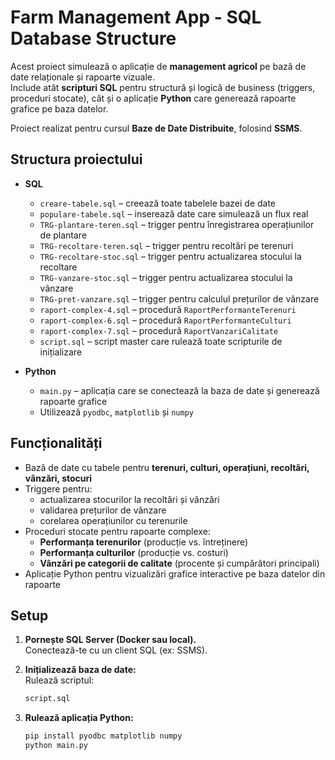 # Farm Management App - SQL Database Structure

Acest proiect simulează o aplicație de **management agricol** pe bază de date relaționale și rapoarte vizuale.  
Include atât **scripturi SQL** pentru structură și logică de business (triggers, proceduri stocate), cât și o aplicație **Python** care generează rapoarte grafice pe baza datelor.

Proiect realizat pentru cursul **Baze de Date Distribuite**, folosind **SSMS**.

## Structura proiectului

- **SQL**
  - `creare-tabele.sql` – creează toate tabelele bazei de date
  - `populare-tabele.sql` – inserează date care simulează un flux real
  - `TRG-plantare-teren.sql` – trigger pentru înregistrarea operațiunilor de plantare
  - `TRG-recoltare-teren.sql` – trigger pentru recoltări pe terenuri
  - `TRG-recoltare-stoc.sql` – trigger pentru actualizarea stocului la recoltare
  - `TRG-vanzare-stoc.sql` – trigger pentru actualizarea stocului la vânzare
  - `TRG-pret-vanzare.sql` – trigger pentru calculul prețurilor de vânzare
  - `raport-complex-4.sql` – procedură `RaportPerformanteTerenuri`
  - `raport-complex-6.sql` – procedură `RaportPerformanteCulturi`
  - `raport-complex-7.sql` – procedură `RaportVanzariCalitate`
  - `script.sql` – script master care rulează toate scripturile de inițializare

- **Python**
  - `main.py` – aplicația care se conectează la baza de date și generează rapoarte grafice
  - Utilizează `pyodbc`, `matplotlib` și `numpy`

## Funcționalități

- Bază de date cu tabele pentru **terenuri, culturi, operațiuni, recoltări, vânzări, stocuri**  
- Triggere pentru:
  - actualizarea stocurilor la recoltări și vânzări
  - validarea prețurilor de vânzare
  - corelarea operațiunilor cu terenurile
- Proceduri stocate pentru rapoarte complexe:
  - **Performanța terenurilor** (producție vs. întreținere)
  - **Performanța culturilor** (producție vs. costuri)
  - **Vânzări pe categorii de calitate** (procente și cumpărători principali)
- Aplicație Python pentru vizualizări grafice interactive pe baza datelor din rapoarte

## Setup

1. **Pornește SQL Server (Docker sau local).**  
   Conectează-te cu un client SQL (ex: SSMS).  

2. **Inițializează baza de date:**  
   Rulează scriptul:
   ```sql
   script.sql
   
3. **Rulează aplicația Python:**
   ```bash
   pip install pyodbc matplotlib numpy
   python main.py

